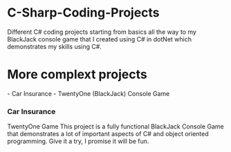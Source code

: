# C-Sharp-Coding-Projects
Different C# coding projects starting from basics all the way to my BlackJack console game that I created using C# in dotNet which demonstrates my skills using C#.

<h1>More complext projects</h1>
- Car Insurance
- TwentyOne (BlackJack) Console Game


<h3>Car Insurance</h3
  This project is an MVC Web Application that mimics a car insurance website. It takes user's input on policy information and calculates a quote based on business logic. There is also an admin page that allows staff to view all of the quotes that have been issued.
    
<h3>TwentyOne Game</h3>
This project is a fully functional BlackJack Console Game that demonstrates a lot of important aspects of C# and object oriented programming. Give it a try, I promise it will be fun.
